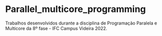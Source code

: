 # Parallel_multicore_programming

Trabalhos desenvolvidos durante a disciplina de Programação Paralela e Multicore da 8º fase - IFC Campus Videira 2022.
